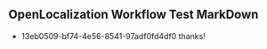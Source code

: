 ## OpenLocalization Workflow Test MarkDown
* 13eb0509-bf74-4e56-8541-97adf0fd4df0 thanks!

<!--HONumber=Aug16_HO3-->


